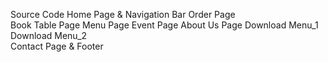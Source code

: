 Source Code 
Home Page & Navigation Bar 
Order Page  
Book Table Page 
Menu Page 
Event Page 
About Us Page 
Download Menu_1 
Download Menu_2  
Contact Page & Footer 
